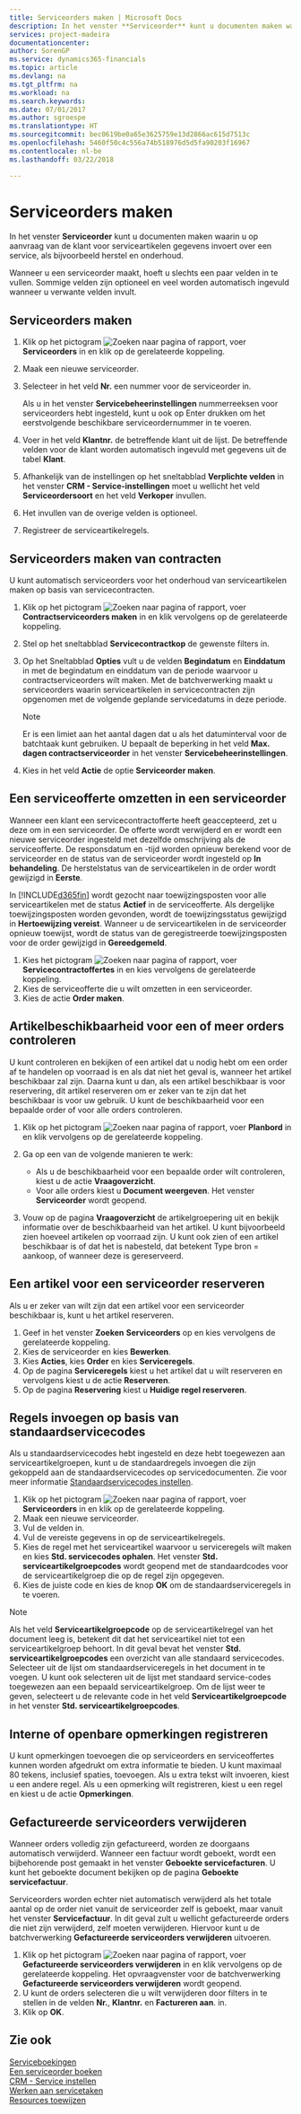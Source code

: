 ```yaml
---
title: Serviceorders maken | Microsoft Docs
description: In het venster **Serviceorder** kunt u documenten maken waarin u op aanvraag van de klant voor serviceartikelen gegevens invoert over een service, als bijvoorbeeld herstel en onderhoud.
services: project-madeira
documentationcenter: 
author: SorenGP
ms.service: dynamics365-financials
ms.topic: article
ms.devlang: na
ms.tgt_pltfrm: na
ms.workload: na
ms.search.keywords: 
ms.date: 07/01/2017
ms.author: sgroespe
ms.translationtype: HT
ms.sourcegitcommit: bec0619be0a65e3625759e13d2866ac615d7513c
ms.openlocfilehash: 5460f50c4c556a74b518976d5d5fa90203f16967
ms.contentlocale: nl-be
ms.lasthandoff: 03/22/2018

---
```

# <a name="create-service-orders"></a>Serviceorders maken
In het venster **Serviceorder** kunt u documenten maken waarin u op aanvraag van de klant voor serviceartikelen gegevens invoert over een service, als bijvoorbeeld herstel en onderhoud.  
  
Wanneer u een serviceorder maakt, hoeft u slechts een paar velden in te vullen. Sommige velden zijn optioneel en veel worden automatisch ingevuld wanneer u verwante velden invult.  
  
## <a name="to-create-a-service-order"></a>Serviceorders maken    
1. Klik op het pictogram ![Zoeken naar pagina of rapport](media/ui-search/search_small.png "pictogram Zoeken naar pagina of rapport"), voer **Serviceorders** in en klik op de gerelateerde koppeling.  
2. Maak een nieuwe serviceorder.  
3. Selecteer in het veld **Nr.** een nummer voor de serviceorder in.  
  
     Als u in het venster **Servicebeheerinstellingen** nummerreeksen voor serviceorders hebt ingesteld, kunt u ook op Enter drukken om het eerstvolgende beschikbare serviceordernummer in te voeren.  
  
4. Voer in het veld **Klantnr.** de betreffende klant uit de lijst. De betreffende velden voor de klant worden automatisch ingevuld met gegevens uit de tabel **Klant**.  
  
5. Afhankelijk van de instellingen op het sneltabblad **Verplichte velden** in het venster **CRM - Service-instellingen** moet u wellicht het veld **Serviceordersoort** en het veld **Verkoper** invullen.  
6. Het invullen van de overige velden is optioneel.  
7. Registreer de serviceartikelregels.  

## <a name="to-create-a-service-order-from-a-contract"></a>Serviceorders maken van contracten  
U kunt automatisch serviceorders voor het onderhoud van serviceartikelen maken op basis van servicecontracten.  
  
1. Klik op het pictogram ![Zoeken naar pagina of rapport](media/ui-search/search_small.png "pictogram Zoeken naar pagina of rapport"), voer **Contractserviceorders maken** in en klik vervolgens op de gerelateerde koppeling.  
2. Stel op het sneltabblad **Servicecontractkop** de gewenste filters in.  
3. Op het Sneltabblad **Opties** vult u de velden **Begindatum** en **Einddatum** in met de begindatum en einddatum van de periode waarvoor u contractserviceorders wilt maken. Met de batchverwerking maakt u serviceorders waarin serviceartikelen in servicecontracten zijn opgenomen met de volgende geplande servicedatums in deze periode.  
  
    > [!NOTE]  
    >  Er is een limiet aan het aantal dagen dat u als het datuminterval voor de batchtaak kunt gebruiken. U bepaalt de beperking in het veld **Max. dagen contractserviceorder** in het venster **Servicebeheerinstellingen**.  
  
4. Kies in het veld **Actie** de optie **Serviceorder maken**.  

## <a name="to-convert-a-service-quote-to-a-service-order"></a>Een serviceofferte omzetten in een serviceorder
Wanneer een klant een servicecontractofferte heeft geaccepteerd, zet u deze om in een serviceorder. De offerte wordt verwijderd en er wordt een nieuwe serviceorder ingesteld met dezelfde omschrijving als de serviceofferte. De responsdatum en -tijd worden opnieuw berekend voor de serviceorder en de status van de serviceorder wordt ingesteld op **In behandeling**. De herstelstatus van de serviceartikelen in de order wordt gewijzigd in **Eerste**.  
  
In [!INCLUDE[d365fin](includes/d365fin_md.md)] wordt gezocht naar toewijzingsposten voor alle serviceartikelen met de status **Actief** in de serviceofferte. Als dergelijke toewijzingsposten worden gevonden, wordt de toewijzingsstatus gewijzigd in **Hertoewijzing vereist**. Wanneer u de serviceartikelen in de serviceorder opnieuw toewijst, wordt de status van de geregistreerde toewijzingsposten voor de order gewijzigd in **Gereedgemeld**.   

1. Kies het pictogram ![Zoeken naar pagina of rapport](media/ui-search/search_small.png "pictogram Zoeken naar pagina of rapport"), voer **Servicecontractoffertes** in en kies vervolgens de gerelateerde koppeling.  
2. Kies de serviceofferte die u wilt omzetten in een serviceorder.  
3. Kies de actie **Order maken**.  

## <a name="to-check-item-availability-for-one-or-more-orders"></a>Artikelbeschikbaarheid voor een of meer orders controleren  
U kunt controleren en bekijken of een artikel dat u nodig hebt om een order af te handelen op voorraad is en als dat niet het geval is, wanneer het artikel beschikbaar zal zijn. Daarna kunt u dan, als een artikel beschikbaar is voor reservering, dit artikel reserveren om er zeker van te zijn dat het beschikbaar is voor uw gebruik. U kunt de beschikbaarheid voor een bepaalde order of voor alle orders controleren.  

1.  Klik op het pictogram ![Zoeken naar pagina of rapport](media/ui-search/search_small.png "pictogram Zoeken naar pagina of rapport"), voer **Planbord** in en klik vervolgens op de gerelateerde koppeling.  
2. Ga op een van de volgende manieren te werk:  
  
    * Als u de beschikbaarheid voor een bepaalde order wilt controleren, kiest u de actie **Vraagoverzicht**.  
    * Voor alle orders kiest u **Document weergeven**. Het venster **Serviceorder** wordt geopend.  
  
3. Vouw op de pagina **Vraagoverzicht** de artikelgroepering uit en bekijk informatie over de beschikbaarheid van het artikel. U kunt bijvoorbeeld zien hoeveel artikelen op voorraad zijn. U kunt ook zien of een artikel beschikbaar is of dat het is nabesteld, dat betekent Type bron = aankoop, of wanneer deze is gereserveerd. 

## <a name="to-reserve-an-item-for-a-service-order"></a>Een artikel voor een serviceorder reserveren
Als u er zeker van wilt zijn dat een artikel voor een serviceorder beschikbaar is, kunt u het artikel reserveren. 

1. Geef in het venster **Zoeken** **Serviceorders** op en kies vervolgens de gerelateerde koppeling.  
2. Kies de serviceorder en kies **Bewerken**.  
3. Kies **Acties**, kies **Order** en kies **Serviceregels**.  
4. Op de pagina **Serviceregels** kiest u het artikel dat u wilt reserveren en vervolgens kiest u de actie **Reserveren**.  
5. Op de pagina **Reservering** kiest u **Huidige regel reserveren**. 

## <a name="to-insert-lines-based-on-standard-service-codes"></a>Regels invoegen op basis van standaardservicecodes  
Als u standaardservicecodes hebt ingesteld en deze hebt toegewezen aan serviceartikelgroepen, kunt u de standaardregels invoegen die zijn gekoppeld aan de standaardservicecodes op servicedocumenten. Zie voor meer informatie [Standaardservicecodes instellen](service-how-setup-service-coding.md).   

1. Klik op het pictogram ![Zoeken naar pagina of rapport](media/ui-search/search_small.png "pictogram Zoeken naar pagina of rapport"), voer **Serviceorders** in en klik op de gerelateerde koppeling.  
2. Maak een nieuwe serviceorder.  
3. Vul de velden in.  
4. Vul de vereiste gegevens in op de serviceartikelregels.  
5. Kies de regel met het serviceartikel waarvoor u serviceregels wilt maken en kies **Std. servicecodes ophalen**. Het venster **Std. serviceartikelgroepcodes** wordt geopend met de standaardcodes voor de serviceartikelgroep die op de regel zijn opgegeven.  
6. Kies de juiste code en kies de knop **OK** om de standaardserviceregels in te voeren.  
  
> [!NOTE]  
>  Als het veld **Serviceartikelgroepcode** op de serviceartikelregel van het document leeg is, betekent dit dat het serviceartikel niet tot een serviceartikelgroep behoort. In dit geval bevat het venster **Std. serviceartikelgroepcodes** een overzicht van alle standaard servicecodes. Selecteer uit de lijst om standaardserviceregels in het document in te voegen. U kunt ook selecteren uit de lijst met standaard service-codes toegewezen aan een bepaald serviceartikelgroep. Om de lijst weer te geven, selecteert u de relevante code in het veld **Serviceartikelgroepcode** in het venster **Std. serviceartikelgroepcodes**.  

## <a name="to-register-internal-or-public-comments"></a>Interne of openbare opmerkingen registreren
U kunt opmerkingen toevoegen die op serviceorders en serviceoffertes kunnen worden afgedrukt om extra informatie te bieden. U kunt maximaal 80 tekens, inclusief spaties, toevoegen. Als u extra tekst wilt invoeren, kiest u een andere regel. Als u een opmerking wilt registreren, kiest u een regel en kiest u de actie **Opmerkingen**.  

## <a name="to-delete-invoiced-service-orders"></a>Gefactureerde serviceorders verwijderen  
Wanneer orders volledig zijn gefactureerd, worden ze doorgaans automatisch verwijderd. Wanneer een factuur wordt geboekt, wordt een bijbehorende post gemaakt in het venster **Geboekte servicefacturen**. U kunt het geboekte document bekijken op de pagina **Geboekte servicefactuur**.  
  
Serviceorders worden echter niet automatisch verwijderd als het totale aantal op de order niet vanuit de serviceorder zelf is geboekt, maar vanuit het venster **Servicefactuur**. In dit geval zult u wellicht gefactureerde orders die niet zijn verwijderd, zelf moeten verwijderen. Hiervoor kunt u de batchverwerking **Gefactureerde serviceorders verwijderen** uitvoeren.  

1. Klik op het pictogram ![Zoeken naar pagina of rapport](media/ui-search/search_small.png "pictogram Zoeken naar pagina of rapport"), voer **Gefactureerde serviceorders verwijderen** in en klik vervolgens op de gerelateerde koppeling. Het opvraagvenster voor de batchverwerking **Gefactureerde serviceorders verwijderen** wordt geopend.  
2. U kunt de orders selecteren die u wilt verwijderen door filters in te stellen in de velden **Nr.**, **Klantnr.** en **Factureren aan**. in.  
3. Klik op **OK**.  


## <a name="see-also"></a>Zie ook  
[Serviceboekingen](service-service-posting.md)  
[Een serviceorder boeken](service-how-to-post-service-orders.md)  
[CRM - Service instellen](service-setup-service.md)  
[Werken aan servicetaken](service-how-to-work-on-service-tasks.md)  
[Resources toewijzen](service-how-to-allocate-resources.md)  

